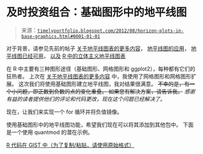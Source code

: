 <!--yml

分类：未分类

日期：2024-05-18 15:04:35

-->

# 及时投资组合：基础图形中的地平线图

> 来源：[`timelyportfolio.blogspot.com/2012/08/horizon-plots-in-base-graphics.html#0001-01-01`](http://timelyportfolio.blogspot.com/2012/08/horizon-plots-in-base-graphics.html#0001-01-01)

对于背景，请参见先前的帖子 [关于地平线图表的更多内容](http://timelyportfolio.blogspot.com/2012/08/more-on-horizon-charts.html)， [地平线图的应用](http://timelyportfolio.blogspot.com/2012/07/application-of-horizon-plots.html)， [地平线图已经可用](http://timelyportfolio.blogspot.com/2012/06/horizon-plot-already-available.html)， [以及](http://timelyportfolio.blogspot.com/2012/06/cubism-horizon-charts-in-r.html) [R 中的立体主义地平线图表](http://timelyportfolio.blogspot.com/2012/06/cubism-horizon-charts-in-r.html)

在 R 中主要有三种图形途径（基础图形、网格图形和 ggplot2），每种都有它们的狂热者。 上次在 [关于地平线图表的更多内容](http://timelyportfolio.blogspot.com/2012/08/more-on-horizon-charts.html) 中，我使用了网格图形和网格图形扩展。 这次我们将使用基础图形建立地平线图，我对结果很满意。 ~~不幸的是，有一个小问题，即正数到负数的点的变化重叠。 如果您有解决方案，请告诉我。~~ *感谢有益的读者提供他们的评论和代码更改，现在这个问题已经解决了。*

现在，让我们来实现一个 for 循环并将负值镜像。

使用基础图形中的地平线图功能，希望我们现在可以将其添加到其他包中。 下面是一个使用 quantmod 的潜在示例。

[R 代码在 GIST 中（为了复制/粘贴，请使用原始格式）](https://gist.github.com/3247653)
